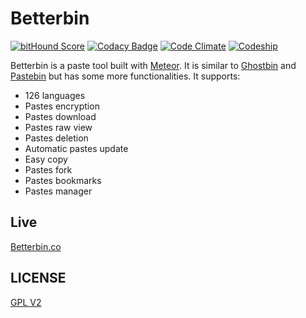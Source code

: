 # Betterbin

[![bitHound Score](https://www.bithound.io/github/Naramsim/Mrb.in/badges/score.svg)](https://www.bithound.io/github/Naramsim/Mrb.in)
[![Codacy Badge](https://api.codacy.com/project/badge/745cfbd960e24e82b8e2ff7551a3ba76)](https://www.codacy.com/app/igougi-ui/Mrb-in)
[![Code Climate](https://codeclimate.com/github/Naramsim/Mrb.in/badges/gpa.svg)](https://codeclimate.com/github/Naramsim/Mrb.in)
[![Codeship](https://img.shields.io/codeship/d30bf080-84be-0133-38c4-260819c0cb46/master.svg)](https://codeship.com/projects/122052)

Betterbin is a paste tool built with [Meteor](https://www.meteor.com/). It is similar to [Ghostbin](https://ghostbin.com/) and [Pastebin](http://pastebin.com/) but has some more functionalities.
It supports:
* 126 languages
* Pastes encryption
* Pastes download
* Pastes raw view
* Pastes deletion
* Automatic pastes update
* Easy copy
* Pastes fork
* Pastes bookmarks
* Pastes manager

## Live
[Betterbin.co](http://betterbin.co/)

## LICENSE
[GPL V2](https://github.com/Naramsim/Mrb.in/blob/master/LICENSE.txt)
